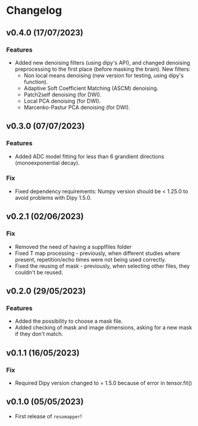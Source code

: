 # Changelog

## v0.4.0 (17/07/2023)

### Features

- Added new denoising filters (using dipy's API), and changed denoising preprocessing to the first place (before masking the brain). New filters:
    - Non local means denoising (new version for testing, using dipy's function).
    - Adaptive Soft Coefficient Matching (ASCM) denoising.
    - Patch2self denoising (for DWI).
    - Local PCA denoising (for DWI).
    - Marcenko-Pastur PCA denoising (for DWI).


## v0.3.0 (07/07/2023)

### Features

- Added ADC model fitting for less than 6 grandient directions (monoexponential decay).

### Fix

- Fixed dependency requirements: Numpy version should be < 1.25.0 to avoid problems with Dipy 1.5.0.

## v0.2.1 (02/06/2023)

### Fix

- Removed the need of having a supplfiles folder
- Fixed T map processing - previously, when different studies where present, repetition/echo times were not being used correctly.
- Fixed the reusing of mask - previously, when selecting other files, they couldn't be reused.

## v0.2.0 (29/05/2023)

### Features

- Added the possibility to choose a mask file.
- Added checking of mask and image dimensions, asking for a new mask if they don't match.

## v0.1.1 (16/05/2023)

### Fix

- Required Dipy version changed to = 1.5.0 because of error in tensor.fit()

## v0.1.0 (05/05/2023)

- First release of `resomapper`!